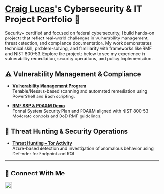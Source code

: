 # <a href="https://www.linkedin.com/in/craig-lucas-jr-2a6352229/">Craig Lucas</a>'s Cybersecurity & IT Project Portfolio 🔐

Security+ certified and focused on federal cybersecurity, I build hands-on projects that reflect real-world challenges in vulnerability management, threat detection, and compliance documentation. My work demonstrates technical skill, problem-solving, and familiarity with frameworks like RMF and NIST 800-53. Explore the projects below to see my experience in vulnerability remediation, security operations, and policy implementation.

## ⚠️ Vulnerability Management & Compliance

- **[Vulnerability Management Program](https://github.com/CraigLucas-0924/Vulnerability-Management-Program/tree/main)**  
  Tenable/Nessus-based scanning and automated remediation using PowerShell and Bash scripting.

- **[RMF SSP & POA&M Demo](https://github.com/CraigLucas-0924/RMF-SSP-POA&M-Demo)**  
  Formal System Security Plan and POA&M aligned with NIST 800-53 Moderate controls and DoD RMF guidelines.

## 🚨 Threat Hunting & Security Operations

- **[Threat Hunting – Tor Activity](https://github.com/CraigLucas-0924/threat-hunting-scenario-tor)**  
  Azure-based detection and investigation of anomalous behavior using Defender for Endpoint and KQL.

---

## 🤳 Connect With Me

[<img align="left" alt="Craig Lucas LinkedIn" width="22px" src="https://cdn.jsdelivr.net/npm/simple-icons@v3/icons/linkedin.svg" />](https://www.linkedin.com/in/craig-lucas-jr-2a6352229/)



